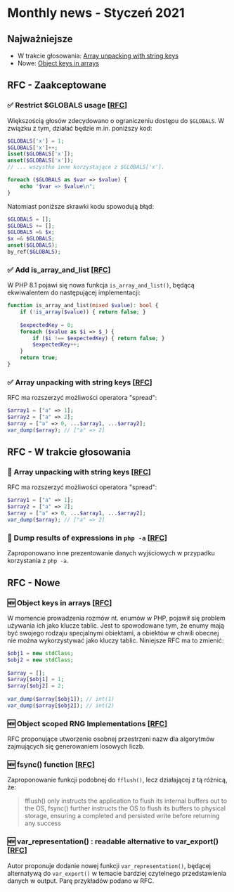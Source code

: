 
# Monthly news - Styczeń 2021

## Najważniejsze
- W trakcie głosowania: [Array unpacking with string keys](#-array-unpacking-with-string-keys-rfc)
- Nowe: [Object keys in arrays](#-object-keys-in-arrays-rfc)

## RFC - Zaakceptowane

### ✅ Restrict $GLOBALS usage [[RFC](https://wiki.php.net/rfc/restrict_globals_usage)]
Większością głosów zdecydowano o ograniczeniu dostępu do `$GLOBALS`. W związku z tym, działać będzie m.in. poniższy kod:

```php
$GLOBALS['x'] = 1;
$GLOBALS['x']++;
isset($GLOBALS['x']);
unset($GLOBALS['x']);
// ... wszystko inne korzystające z $GLOBALS['x'].

foreach ($GLOBALS as $var => $value) {
    echo "$var => $value\n";
}
```

Natomiast poniższe skrawki kodu spowodują błąd:

```php
$GLOBALS = [];
$GLOBALS += [];
$GLOBALS =& $x;
$x =& $GLOBALS;
unset($GLOBALS);
by_ref($GLOBALS);
```

### ✅ Add is_array_and_list [[RFC](https://wiki.php.net/rfc/is_list)]
W PHP 8.1 pojawi się nowa funkcja `is_array_and_list()`, będącą ekwiwalentem do następującej implementacji:
```php
function is_array_and_list(mixed $value): bool {
    if (!is_array($value)) { return false; }
 
    $expectedKey = 0;
    foreach ($value as $i => $_) {
        if ($i !== $expectedKey) { return false; }
        $expectedKey++;
    }
    return true;
}
```

### ✅ Array unpacking with string keys [[RFC](https://wiki.php.net/rfc/array_unpacking_string_keys)]
RFC ma rozszerzyć możliwości operatora "spread":
```php
$array1 = ["a" => 1];
$array2 = ["a" => 2];
$array = ["a" => 0, ...$array1, ...$array2];
var_dump($array); // ["a" => 2]
```

## RFC - W trakcie głosowania

### 🚧 Array unpacking with string keys [[RFC](https://wiki.php.net/rfc/array_unpacking_string_keys)]
RFC ma rozszerzyć możliwości operatora "spread":
```php
$array1 = ["a" => 1];
$array2 = ["a" => 2];
$array = ["a" => 0, ...$array1, ...$array2];
var_dump($array); // ["a" => 2]
```
### 🚧 Dump results of expressions in `php -a` [[RFC](https://wiki.php.net/rfc/readline_interactive_shell_result_function)]
Zaproponowano inne prezentowanie danych wyjściowych w przypadku korzystania z `php -a`.

## RFC - Nowe

### 🆕 Object keys in arrays [[RFC](https://wiki.php.net/rfc/object_keys_in_arrays)]
W momencie prowadzenia rozmów nt. enumów w PHP, pojawił się problem używania ich jako klucze tablic. Jest to spowodowane tym, że enumy mają być  swojego rodzaju specjalnymi obiektami, a obiektów w chwili obecnej nie można wykorzystywać jako kluczy tablic. Niniejsze RFC ma to zmienić:

```php
$obj1 = new stdClass;
$obj2 = new stdClass;
 
$array = [];
$array[$obj1] = 1;
$array[$obj2] = 2;
 
var_dump($array[$obj1]); // int(1)
var_dump($array[$obj2]); // int(2)
```

### 🆕 Object scoped RNG Implementations [[RFC](https://wiki.php.net/rfc/object_scope_prng)]
RFC proponujące utworzenie osobnej przestrzeni nazw dla algorytmów zajmujących się generowaniem losowych liczb.

### 🆕 fsync() function [[RFC](https://wiki.php.net/rfc/fsync_function)]
Zaproponowanie funkcji podobnej do `fflush()`, lecz działającej z tą różnicą, że:
> fflush() only instructs the application to flush its internal buffers out to the OS, fsync() further instructs the OS to flush its buffers to physical storage, ensuring a completed and persisted write before returning any success


### 🆕 var_representation() : readable alternative to var_export() [[RFC](https://wiki.php.net/rfc/readable_var_representation)]
Autor proponuje dodanie nowej funkcji `var_representation()`, będącej alternatywą do  `var_export()` w temacie bardziej czytelnego przedstawienia danych w output. Parę przykładów podano w RFC.
